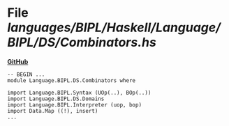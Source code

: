 # File _languages/BIPL/Haskell/Language/BIPL/DS/Combinators.hs_
**[GitHub](https://github.com/softlang/yas/blob/master/languages/BIPL/Haskell/Language/BIPL/DS/Combinators.hs)**
```
-- BEGIN ...
module Language.BIPL.DS.Combinators where

import Language.BIPL.Syntax (UOp(..), BOp(..))
import Language.BIPL.DS.Domains
import Language.BIPL.Interpreter (uop, bop)
import Data.Map ((!), insert)
...
```
